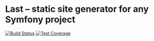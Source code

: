 
# Last – static site generator for any Symfony project

[![Build Status](https://travis-ci.org/franzwilding/last.svg?branch=master)](https://travis-ci.org/franzwilding/last)
[![Test Coverage](https://api.codeclimate.com/v1/badges/e9334f9657fc4a65e24c/test_coverage)](https://codeclimate.com/github/franzwilding/last/test_coverage)